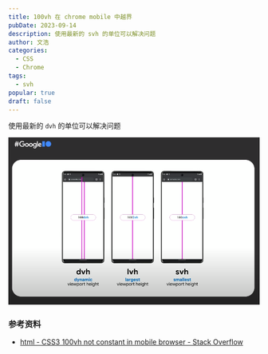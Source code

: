 ```yaml
---
title: 100vh 在 chrome mobile 中越界
pubDate: 2023-09-14
description: 使用最新的 svh 的单位可以解决问题
author: 文浩
categories:
  - CSS
  - Chrome
tags:
  - svh
popular: true
draft: false
---
```


使用最新的 `dvh` 的单位可以解决问题

![](assets/20230915030107.png)

### 参考资料

- [html - CSS3 100vh not constant in mobile browser - Stack Overflow](https://stackoverflow.com/questions/37112218/css3-100vh-not-constant-in-mobile-browser)
